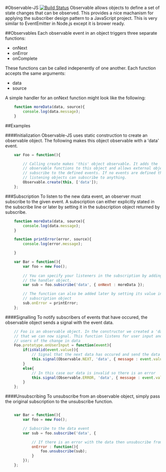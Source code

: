 #Observable-JS [![Build Status](https://travis-ci.org/mattmaynes/observable-js.svg)](https://travis-ci.org/mattmaynes/observable-js)
Observable allows objects to define a set of state changes that can be 
observed. This provides a nice machanism for applying the subscriber design 
pattern to a JavaScript project. This is very similar to EventEmitter in 
Node.js except it is brower ready.

##Observables
Each observable event in an object triggers three separate functions:
- onNext
- onError
- onComplete


These functions can be called indepenently of one another. Each function 
accepts the same arguments:
- data
- source

A simple handler for an onNext function might look like the following:

```JavaScript
	function moreData(data, source){
		console.log(data.message);
	}
```

##Examples

####Initialization
Observable-JS uses static construction to create an observable object. The 
following makes this object observable with a 'data' 
event. 

```JavaScript
	var Foo = function(){

		// Calling create makes 'this' object observable. It adds the 
		// observable functions to this object and allows external objects to 
		// subscribe to the defined events. If no events are defined then
		// listening objects can subscribe to anything.
		Observable.create(this, ['data']);
	};
```

###Subscription
To listen to the new data event, an observer must subscribe to the given event.
A subscription can either explicitly stated in the subscribe line or later by 
setting it in the subscription object returned by subscribe.

```JavaScript
	function moreData(data, source){
		console.log(data.message);
	}

	function printError(error, source){
		console.log(error.message);

	}

	var Bar = function(){
		var foo = new Foo();
		
		// You can specify your listeners in the subscription by adding them to
		// the handler object.
		var sub = foo.subscribe('data', { onNext : moreData });

		// The function can also be added later by setting its value in the 
		// subscription object
		sub.onError = printError;
	};

```

####Signalling
To notify subscribers of events that have occured, the observable object sends a 
signal with the event data.

```JavaScript
	// Foo is an observable object. In the constructor we created a 'data' event 
	// that we can now signal. This function listens for user input and signals 
	// users of the change in data
	Foo.prototype.onUserInput = function(event){
		if(isValid(event.value)){
			// Signal that the next data has occured and send the data object
			this.signal(Observable.NEXT, 'data', { message : event.value });
		}
		else{
			// In this case our data is invalid so there is an error
			this.signal(Observable.ERROR, 'data', { message : event.value });
		}
	};
```

####Unsubscribing
To unsubscribe from an observable object, simply pass the original subscription
to the unsubscribe function.

```JavaScript

	var Bar = function(){
		var foo = new Foo();

		// Subscribe to the data event
		var sub = foo.subscribe('data', { 

			// If there is an error with the data then unsubscribe from the source
			onError : function(){
				foo.unsubscribe(sub);
			}
		});
	};
	
```

